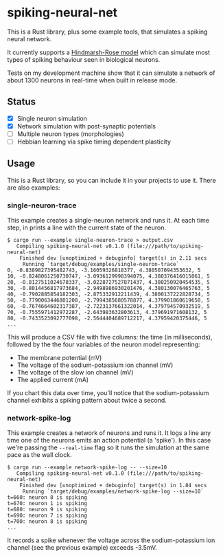 # spiking-neural-net

This is a Rust library, plus some example tools, that simulates a spiking neural network. 

It currently supports a [Hindmarsh-Rose model](https://en.wikipedia.org/wiki/Hindmarsh%E2%80%93Rose_model) which can simulate most types of spiking behaviour seen in biological neurons.

Tests on my development machine show that it can simulate a network of about 1300 neurons in real-time when built in release mode.

## Status

- [x] Single neuron simulation
- [x] Network simulation with post-synaptic potentials
- [ ] Multiple neuron types (morphologies)
- [ ] Hebbian learning via spike timing dependent plasticity

## Usage

This is a Rust library, so you can include it in your projects to use it. There are also examples:

### single-neuron-trace

This example creates a single-neuron network and runs it. At each time step, in prints a line with the current state of the neuron.

```
$ cargo run --example single-neuron-trace > output.csv
   Compiling spiking-neural-net v0.1.0 (file:///path/to/spiking-neural-net)
    Finished dev [unoptimized + debuginfo] target(s) in 2.11 secs
     Running `target/debug/examples/single-neuron-trace`
0, -0.8389827395482743, -3.16059326818377, 4.380507094353632, 5
10, -0.8248061250730747, -3.0936129998394075, 4.380376416015061, 5
20, -0.8127511024678337, -3.0228727527871437, 4.380250920454535, 5
30, -0.8014456817973684, -2.9498986930201476, 4.380130076465763, 5
40, -0.7902885854182303, -2.875332912211439, 4.3800137222828734, 5
50, -0.7790063446801208, -2.7994385680578877, 4.379901860619658, 5
60, -0.7674664602317387, -2.7223137661322014, 4.379794570932519, 5
70, -0.7555971412972287, -2.643983632803613, 4.379691971608132, 5
80, -0.7433523092777098, -2.5644404689712217, 4.37959420375446, 5
...
```

This will produce a CSV file with five columns: the time (in milliseconds), followed by the the four variables of the neuron model representing:

* The membrane potential (mV)
* The voltage of the sodium-potassium ion channel (mV)
* The voltage of the slow ion channel (mV)
* The applied current (mA)

If you chart this data over time, you'll notice that the sodium-potassium channel exhibits a spiking pattern about twice a second.

### network-spike-log

This example creates a network of neurons and runs it. It logs a line any time one of the neurons emits an action potential (a 'spike'). In this case we're passing the `--real-time` flag so it runs the simulation at the same pace as the wall clock.

```
$ cargo run --example network-spike-log -- --size=10
   Compiling spiking-neural-net v0.1.0 (file:///path/to/spiking-neural-net)
    Finished dev [unoptimized + debuginfo] target(s) in 1.84 secs
     Running `target/debug/examples/network-spike-log --size=10`
t=660: neuron 8 is spiking
t=670: neuron 1 is spiking
t=680: neuron 9 is spiking
t=690: neuron 7 is spiking
t=700: neuron 8 is spiking
...
```

It records a spike whenever the voltage across the sodium-potassium ion channel (see the previous example) exceeds -3.5mV.
